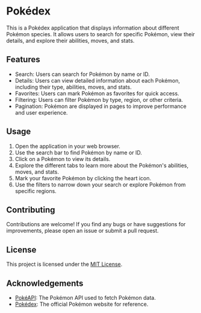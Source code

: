 # Pokédex

This is a Pokédex application that displays information about different Pokémon species. It allows users to search for specific Pokémon, view their details, and explore their abilities, moves, and stats.

## Features

- Search: Users can search for Pokémon by name or ID.
- Details: Users can view detailed information about each Pokémon, including their type, abilities, moves, and stats.
- Favorites: Users can mark Pokémon as favorites for quick access.
- Filtering: Users can filter Pokémon by type, region, or other criteria.
- Pagination: Pokémon are displayed in pages to improve performance and user experience.

## Usage

1. Open the application in your web browser.
2. Use the search bar to find Pokémon by name or ID.
3. Click on a Pokémon to view its details.
4. Explore the different tabs to learn more about the Pokémon's abilities, moves, and stats.
5. Mark your favorite Pokémon by clicking the heart icon.
6. Use the filters to narrow down your search or explore Pokémon from specific regions.

## Contributing

Contributions are welcome! If you find any bugs or have suggestions for improvements, please open an issue or submit a pull request.

## License

This project is licensed under the [MIT License](LICENSE).

## Acknowledgements

- [PokéAPI](https://pokeapi.co/): The Pokémon API used to fetch Pokémon data.
- [Pokédex](https://www.pokemon.com/us/pokedex/): The official Pokémon website for reference.

